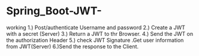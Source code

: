 # Spring_Boot-JWT-
working
1.) Post/authenticate Username and password
2.) Create a JWT with a secret (Server)
3.) Return a JWT to thr Browser.
4.) Send the JWT on the authorization Header
5.) check JWT Signature .Get user information from JWT(Server)
6.)Send the response to the Client.
